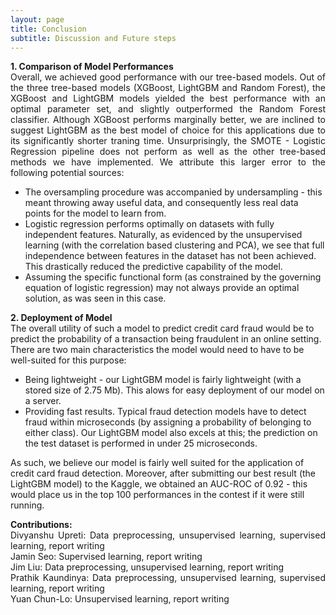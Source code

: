 ```yaml
---
layout: page
title: Conclusion
subtitle: Discussion and Future steps
---
```


<p style="text-align: justify;">
  <b>1. Comparison of Model Performances </b>
  <br>
Overall, we achieved good performance with our tree-based models. Out of the three tree-based models (XGBoost, LightGBM and Random Forest), the XGBoost and LightGBM models yielded the best performance with an optimal parameter set, and slightly outperformed the Random Forest classifier. Although XGBoost performs marginally better, we are inclined to suggest LightGBM as the best model of choice for this applications due to its significantly shorter traning time. Unsurprisingly, the SMOTE - Logistic Regression pipeline does not perform as well as the other tree-based methods we have implemented. We attribute this larger error to the following potential sources:
  <ul>
    <li>The oversampling procedure was accompanied by undersampling - this meant throwing away useful data, and consequently less real data points for the model to learn from. </li>
     <li> Logistic regression performs optimally on datasets with fully independent features. Naturally, as evidenced by the unsupervised learning (with the correlation based clustering and PCA), we see that full independence between features in the dataset has not been achieved. This drastically reduced the predictive capability of the model. </li>
     <li> Assuming the specific functional form (as constrained by the governing equation of logistic regression) may not always provide an optimal solution, as was seen in this case. </li>
   </ul>

<b>2. Deployment of Model </b>
  <br>
  The overall utility of such a model to predict credit card fraud would be to predict the probability of a transaction being fraudulent in an online setting. There are two main characteristics the model would need to have to be well-suited for this purpose:
  <ul>
    <li>Being lightweight - our LightGBM model is fairly lightweight (with a stored size of 2.75 Mb). This alows for easy deployment of our model on a server. </li>
    <li>Providing fast results. Typical fraud detection models have to detect fraud within microseconds (by assigning a probability of belonging to either class). Our LightGBM model also excels at this; the prediction on the test dataset is performed in under 25 microseconds. </li>
  </ul>
  As such, we believe our model is fairly well suited for the application of credit card fraud detection. Moreover, after submitting our best result (the LightGBM model) to the Kaggle, we obtained an AUC-ROC of 0.92 - this would place us in the top 100 performances in the contest if it were still running. 
</p>     

<p style="text-align: justify;">
    <b>Contributions:</b> <br>
    Divyanshu Upreti: Data preprocessing, unsupervised learning, supervised learning, report writing <br>
    Jamin Seo: Supervised learning, report writing <br>
    Jim Liu: Data preprocessing, unsupervised learning, report writing <br>
    Prathik Kaundinya: Data preprocessing, unsupervised learning, supervised learning, report writing <br>
    Yuan Chun-Lo: Unsupervised learning, report writing <br>
 </p>

